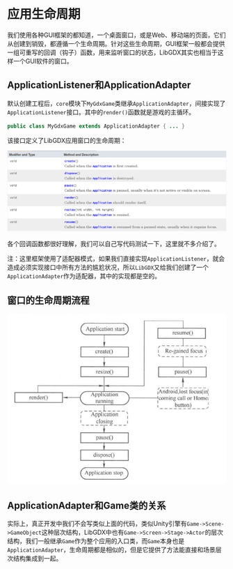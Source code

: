 # 应用生命周期

我们使用各种GUI框架的都知道，一个桌面窗口，或是Web、移动端的页面，它们从创建到销毁，都遵循一个生命周期。针对这些生命周期，GUI框架一般都会提供一组可重写的回调（钩子）函数，用来监听窗口的状态，LibGDX其实也相当于这样一个GUI软件的窗口。

## ApplicationListener和ApplicationAdapter

默认创建工程后，`core`模块下`MyGdxGame`类继承`ApplicationAdapter`，间接实现了`ApplicationListener`接口。其中的`render()`函数就是游戏的主循环。

```java
public class MyGdxGame extends ApplicationAdapter { ... }
```

该接口定义了LibGDX应用窗口的生命周期：

![](res/1.png)

各个回调函数都很好理解，我们可以自己写代码测试一下，这里就不多介绍了。

注：这里框架使用了适配器模式，如果我们直接实现`ApplicationListener`，就会造成必须实现接口中所有方法的尴尬状况，所以`LibGDX`又给我们创建了一个`ApplicationAdapter`作为适配器，其中的实现都是空的。

## 窗口的生命周期流程

![](res/2.png)

## ApplicationAdapter和Game类的关系

实际上，真正开发中我们不会写类似上面的代码，类似Unity引擎有`Game->Scene->GameObject`这种层次结构，LibGDX中也有`Game->Screen->Stage->Actor`的层次结构，我们一般继承`Game`作为整个应用的入口类，而`Game`本身也是`ApplicationAdapter`，生命周期都是相似的，但是它提供了方法能直接和场景层次结构集成到一起。
